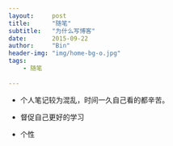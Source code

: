 ```yaml
---
layout:     post
title:      "随笔"
subtitle:   "为什么写博客"
date:       2015-09-22
author:     "Bin"
header-img: "img/home-bg-o.jpg"
tags:
    - 随笔
    
---
```


- 个人笔记较为混乱，时间一久自己看的都辛苦。

- 督促自己更好的学习

- 个性 

